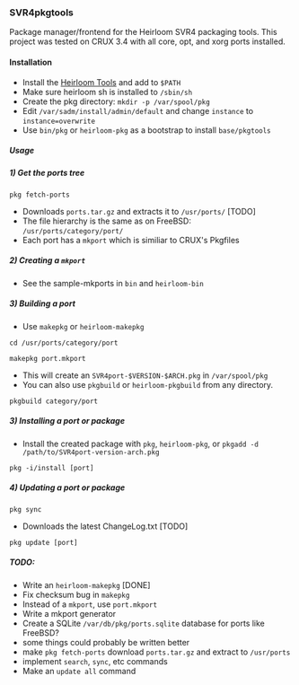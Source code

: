 ### SVR4pkgtools
Package manager/frontend for the Heirloom SVR4 packaging tools.
This project was tested on CRUX 3.4 with all core, opt, and xorg ports installed.

#### Installation
* Install the [Heirloom Tools](http://heirloom.sourceforge.net/) and add to `$PATH`
* Make sure heirloom sh is installed to `/sbin/sh`
* Create the pkg directory: `mkdir -p /var/spool/pkg`
* Edit `/var/sadm/install/admin/default` and change `instance` to `instance=overwrite`
* Use `bin/pkg` or `heirloom-pkg` as a bootstrap to install `base/pkgtools`

##### Usage
##### 1) Get the ports tree 

`pkg fetch-ports`

* Downloads `ports.tar.gz` and extracts it to `/usr/ports/` [TODO]
* The file hierarchy is the same as on FreeBSD: `/usr/ports/category/port/`
* Each port has a `mkport` which is similiar to CRUX's Pkgfiles

##### 2) Creating a `mkport`
* See the sample-mkports in `bin` and `heirloom-bin`

##### 3) Building a port
* Use `makepkg` or `heirloom-makepkg`

`cd /usr/ports/category/port`

`makepkg port.mkport`

* This will create an `SVR4port-$VERSION-$ARCH.pkg` in `/var/spool/pkg`
* You can also use `pkgbuild` or `heirloom-pkgbuild` from any directory. 

`pkgbuild category/port`

##### 3) Installing a port or package
* Install the created package with `pkg`, `heirloom-pkg`, or `pkgadd -d /path/to/SVR4port-version-arch.pkg` 

`pkg -i/install [port]`

##### 4) Updating a port or package
`pkg sync`

* Downloads the latest ChangeLog.txt [TODO]

`pkg update [port]`

##### TODO:
* Write an `heirloom-makepkg` [DONE]
* Fix checksum bug in `makepkg`
* Instead of a `mkport`, use `port.mkport` 
* Write a mkport generator
* Create a SQLite `/var/db/pkg/ports.sqlite` database for ports like FreeBSD? 
* some things could probably be written better
* make `pkg fetch-ports` download `ports.tar.gz` and extract to `/usr/ports`
* implement `search`, `sync`, etc commands
* Make an `update all` command
